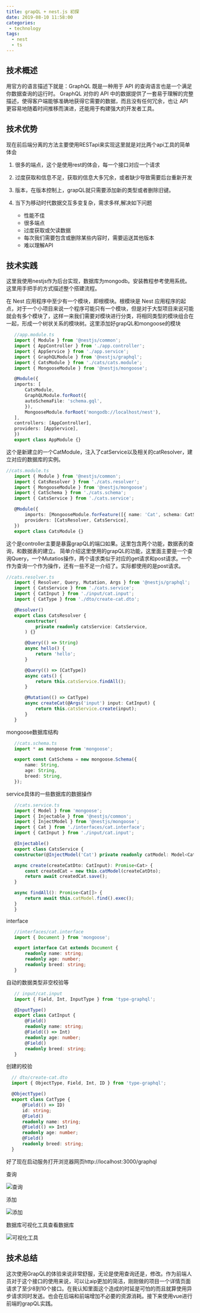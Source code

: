 ```yaml
---
title: grapQL + nest.js 初探
date: 2019-08-10 11:58:00
categories:
 - technology
tags:
  - nest
  - ts
---
```


## 技术概述

 用官方的语言描述下就是：GraphQL 既是一种用于 API 的查询语言也是一个满足你数据查询的运行时。 GraphQL 对你的 API 中的数据提供了一套易于理解的完整描述，使得客户端能够准确地获得它需要的数据，而且没有任何冗余，也让 API 更容易地随着时间推移而演进，还能用于构建强大的开发者工具。

## 技术优势

 现在前后端分离的方法主要使用RESTapi来实现这里就是对比两个api工具的简单体会

 1. 很多的端点，这个是使用rest的体会，每一个接口对应一个请求

 2. 过度获取和信息不足，获取的信息大多冗余，或者缺少导致需要后台重新开发

 3. 版本，在版本控制上，grapQL就只需要添加新的类型或者删除旧键。

 4. 当下为移动时代数据交互多变复杂，需求多样,解决如下问题
    * 性能不佳
    * 很多端点
    * 过度获取或欠读数据
    * 每次我们需要包含或删除某些内容时，需要运送其他版本
    * 难以理解API

## 技术实践

 这里我使用nestjs作为后台实现，数据库为mongodb。安装教程参考使用系统。这里用手把手的方式描述整个搭建流程。

 在 Nest 应用程序中至少有一个模块，即根模块。根模块是 Nest 应用程序的起点，对于一个小项目来说一个程序可能只有一个模块，但是对于大型项目来说可能就会有多个模块了，这样一来我们需要对模块进行分类，将相同类型的模块组合在一起，形成一个树状关系的模块树。这里添加好grapQL和mongoose的模块

 ```ts
    //app.module.ts
    import { Module } from '@nestjs/common';
    import { AppController } from './app.controller';
    import { AppService } from './app.service';
    import { GraphQLModule } from '@nestjs/graphql';
    import { CatsModule } from './cats/cats.module';
    import { MongooseModule } from '@nestjs/mongoose';

    @Module({
    imports: [
        CatsModule,
        GraphQLModule.forRoot({
        autoSchemaFile: 'schema.gql',
        }),
        MongooseModule.forRoot('mongodb://localhost/nest'),
    ],
    controllers: [AppController],
    providers: [AppService],
    })
    export class AppModule {}

 ```

 这个是新建立的一个CatModule，注入了catService以及相关的catResolver，建立对应的数据库的实例。

 ```ts
 //cats.module.ts
    import { Module } from '@nestjs/common';
    import { CatsResolver } from './cats.resolver';
    import { MongooseModule } from '@nestjs/mongoose';
    import { CatSchema } from './cats.schema';
    import { CatsService } from './cats.service';

    @Module({
        imports: [MongooseModule.forFeature([{ name: 'Cat', schema: CatSchema }])],
        providers: [CatsResolver, CatsService],
    })
    export class CatsModule {}

 ```

 这个是controller主要是暴露grapQL的端口如果。这里包含两个功能，数据表的查询，和数据表的建立。
 简单介绍这里使用的grapQL的功能，这里面主要是一个查询Query，一个Mutatios操作，两个请求类似于对应的get请求和post请求。一个作为查询一个作为操作，还有一些不足一介绍了。实际都使用的是post请求。

 ```ts
 //cats.resolver.ts
    import { Resolver, Query, Mutation, Args } from '@nestjs/graphql';
    import { CatsService } from './cats.service';
    import { CatInput } from './input/cat.input';
    import { CatType } from './dto/create-cat.dto';

    @Resolver()
    export class CatsResolver {
        constructor(
            private readonly catsService: CatsService,
        ) {}

        @Query(() => String)
        async hello() {
            return 'hello';
        }

        @Query(() => [CatType])
        async cats() {
            return this.catsService.findAll();
        }

        @Mutation(() => CatType)
        async createCat(@Args('input') input: CatInput) {
            return this.catsService.create(input);
        }
    }

 ```
 
 mongoose数据库结构

 ```ts
    //cats.schema.ts
    import * as mongoose from 'mongoose';

    export const CatSchema = new mongoose.Schema({
        name: String,
        age: String,
        breed: String,
    });

 ```

 service具体的一些数据库的数据操作

 ```ts
    //cats.service.ts
    import { Model } from 'mongoose';
    import { Injectable } from '@nestjs/common';
    import { InjectModel } from '@nestjs/mongoose';
    import { Cat } from './interfaces/cat.interface';
    import { CatInput } from './input/cat.input';

    @Injectable()
    export class CatsService {
    constructor(@InjectModel('Cat') private readonly catModel: Model<Cat>) {}

    async create(createCatDto: CatInput): Promise<Cat> {
        const createdCat = new this.catModel(createCatDto);
        return await createdCat.save();
    }

    async findAll(): Promise<Cat[]> {
        return await this.catModel.find().exec();
    }
    }

 ```

  interface

 ```ts
    //interfaces/cat.interface
    import { Document } from 'mongoose';

    export interface Cat extends Document {
        readonly name: string;
        readonly age: number;
        readonly breed: string;
    }
 ```

 自动的数据类型非空校验等

 ```ts
    // input/cat.input
    import { Field, Int, InputType } from 'type-graphql';

    @InputType()
    export class CatInput {
        @Field()
        readonly name: string;
        @Field(() => Int)
        readonly age: number;
        @Field()
        readonly breed: string;
    }

 ```

   创建的校验

  ```ts
    // dto/create-cat.dto
    import { ObjectType, Field, Int, ID } from 'type-graphql';

    @ObjectType()
    export class CatType {
        @Field(() => ID)
        id: string;
        @Field()
        readonly name: string;
        @Field(() => Int)
        readonly age: number;
        @Field()
        readonly breed: string;
    }
 ```

 好了现在启动服务打开浏览器网页http://localhost:3000/graphql

 查询

 ![查询](./access/nestgrapQL/DeepinScreenshot_select-area_20190912113203.png)

 添加

 ![添加](./access/nestgrapQL/DeepinScreenshot_select-area_20190912113304.png)

 数据库可视化工具查看数据库

 ![可视化工具](./access/nestgrapQL/DeepinScreenshot_select-area_20190912113334.png)

## 技术总结

这次使用GrapQL的体验来说非常舒服，无论是使用查询还是，修改。作为前端人员对于这个接口的使用来说，可以让aip更加的简洁，刚刚做的项目一个详情页面请求了至少8到10个接口。在我认知里面这个造成的时延是可怕的而且就算使用异步请求同时发送。也会在后端和前端增加不必要的资源消耗。接下来使用vue进行前端的grapQL实践。
